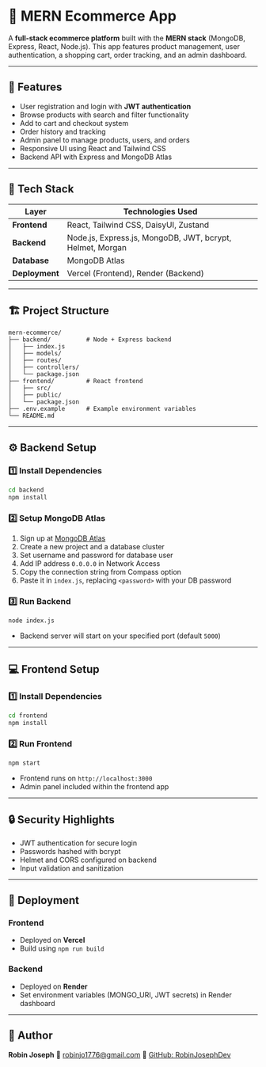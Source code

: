 # 🛒 MERN Ecommerce App

A **full-stack ecommerce platform** built with the **MERN stack** (MongoDB, Express, React, Node.js). This app features product management, user authentication, a shopping cart, order tracking, and an admin dashboard.

---

## 🚀 Features

* User registration and login with **JWT authentication**
* Browse products with search and filter functionality
* Add to cart and checkout system
* Order history and tracking
* Admin panel to manage products, users, and orders
* Responsive UI using React and Tailwind CSS
* Backend API with Express and MongoDB Atlas

---

## 🧰 Tech Stack

| Layer          | Technologies Used                                         |
| -------------- | --------------------------------------------------------- |
| **Frontend**   | React, Tailwind CSS, DaisyUI, Zustand                     |
| **Backend**    | Node.js, Express.js, MongoDB, JWT, bcrypt, Helmet, Morgan |
| **Database**   | MongoDB Atlas                                             |
| **Deployment** | Vercel (Frontend), Render (Backend)                       |

---

## 🏗️ Project Structure

```
mern-ecommerce/
├── backend/          # Node + Express backend
│   ├── index.js
│   ├── models/
│   ├── routes/
│   ├── controllers/
│   └── package.json
├── frontend/         # React frontend
│   ├── src/
│   ├── public/
│   └── package.json
├── .env.example      # Example environment variables
└── README.md
```

---

## ⚙️ Backend Setup

### 1️⃣ Install Dependencies

```bash
cd backend
npm install
```

### 2️⃣ Setup MongoDB Atlas

1. Sign up at [MongoDB Atlas](https://www.mongodb.com/cloud/atlas)
2. Create a new project and a database cluster
3. Set username and password for database user
4. Add IP address `0.0.0.0` in Network Access
5. Copy the connection string from Compass option
6. Paste it in `index.js`, replacing `<password>` with your DB password

### 3️⃣ Run Backend

```bash
node index.js
```

* Backend server will start on your specified port (default `5000`)

---

## 💻 Frontend Setup

### 1️⃣ Install Dependencies

```bash
cd frontend
npm install
```

### 2️⃣ Run Frontend

```bash
npm start
```

* Frontend runs on `http://localhost:3000`
* Admin panel included within the frontend app

---

## 🔒 Security Highlights

* JWT authentication for secure login
* Passwords hashed with bcrypt
* Helmet and CORS configured on backend
* Input validation and sanitization

---

## 🚀 Deployment

### Frontend

* Deployed on **Vercel**
* Build using `npm run build`

### Backend

* Deployed on **Render**
* Set environment variables (MONGO_URI, JWT secrets) in Render dashboard

---

## 👤 Author

**Robin Joseph**
📧 [robinjo1776@gmail.com](mailto:robinjo1776@gmail.com)
🔗 [GitHub: RobinJosephDev](https://github.com/RobinJosephDev)
